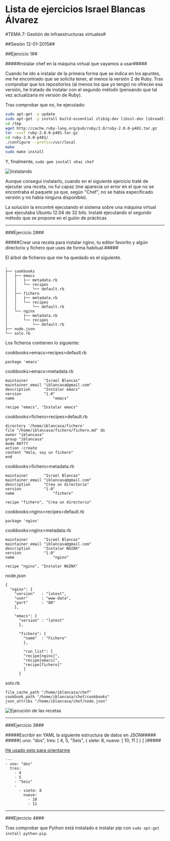 Lista de ejercicios Israel Blancas Álvarez
============================

#TEMA 7: Gestión de infraestructuras virtuales#

##Sesión 12-01-2015##

##Ejercicio 1##

#####Instalar chef en la máquina virtual que vayamos a usar#####

Cuando he ido a instalar de la primera forma que se indica en los apuntes, me he encontrado que se solicita tener, al menos la versión 2 de Ruby. Tras comprobar que los repositorios (al menos los que yo tengo) no ofrecen esa versión, he tratado de instalar con el segundo método (pensando que tal vez actualizaría mi versión de Ruby).

Tras comprobar que no, he ejecutado:

```bash
sudo apt-get -y update
sudo apt-get -y install build-essential zlib1g-dev libssl-dev libreadline6-dev libyaml-dev
cd /tmp
wget http://cache.ruby-lang.org/pub/ruby/2.0/ruby-2.0.0-p481.tar.gz
tar -xvzf ruby-2.0.0-p481.tar.gz
cd ruby-2.0.0-p481/
./configure --prefix=/usr/local
make
sudo make install
```

Y, finalmente, ``sudo gem install ohai chef``


![Instalando](http://fotos.subefotos.com/7378f669c28249174130139c21d34adfo.jpg)


Aunque conseguí instalarlo, cuando en el siguiente ejercicio traté de ejecutar una receta, no fui capaz (me aparecía un error en el que no se encontraba el paquete ya que, según "Chef", no se había especificado versión y no había ninguna disponible).

La solución la encontré ejecutando el sistema sobre una máquina virtual que ejecutaba Ubuntu 12.04 de 32 bits. Instalé ejecutando el segundo método que se propone en el guión de prácticas



***

###Ejercicio 2###

#####Crear una receta para instalar nginx, tu editor favorito y algún directorio y fichero que uses de forma habitual.#####

El árbol de ficheros que me ha quedado es el siguiente.

```
.
├── cookbooks
│   ├── emacs
│   │   ├── metadata.rb
│   │   └── recipes
│   │       └── default.rb
│   ├── fichero
│   │   ├── metadata.rb
│   │   └── recipes
│   │       └── default.rb
│   └── nginx
│       ├── metadata.rb
│       └── recipes
│           └── default.rb
├── node.json
└── solo.rb
```

Los ficheros contienen lo siguiente:

cookbooks>emacs>recipes>default.rb

```
package 'emacs'
```

cookbooks>emacs>metadata.rb

```
maintainer       "Israel Blancas"
maintainer_email "iblancasa@gmail.com"
description      "Instalar emacs"
version          "1.0"
name		         "emacs"

recipe "emacs", "Instalar emacs"
```

cookbooks>fichero>recipes>default.rb

```
directory '/home/iblancasa/fichero'
file "/home/iblancasa/fichero/fichero.md" do
owner "iblancasa"
group "iblancasa"
mode 00777
action :create
content "Hola, soy un fichero"
end
```

cookbooks>fichero>metadata.rb

```
maintainer       "Israel Blancas"
maintainer_email "iblancasa@gmail.com"
description      "Crea un directorio"
version          "1.0"
name		         "fichero"

recipe "fichero", "Crea un directorio"
```

cookbooks>nginx>recipes>default.rb

```
package 'nginx'
```

cookbooks>nginx>metadata.rb

```
maintainer       "Israel Blancas"
maintainer_email "iblancasa@gmail.com"
description      "Instalar NGINX"
version          "1.0"
name		         "nginx"

recipe "nginx", "Instalar NGINX"
```

node.json

```
{
  "nginx": {
    "version"	: "latest",
    "user"		: "www-data",
    "port"		: "80"
    },

    "emacs": {
      "version"	: "latest"
      },

      "fichero": {
        "name"	: "Fichero"
        },

        "run_list":	[
        "recipe[nginx]",
        "recipe[emacs]",
        "recipe[fichero]"
        ]
      }
```

solo.rb

```
file_cache_path "/home/iblancasa/chef"
cookbook_path "/home/iblancasa/chef/cookbooks"
json_attribs "/home/iblancasa/chef/node.json"
```

![Ejecución de las recetas](http://fotos.subefotos.com/3a8c522640cf24b7c655023dd3980151o.jpg)



***

###Ejercicio 3###

#####Escribir en YAML la siguiente estructura de datos en JSON#####
#####{ uno: "dos", tres: [ 4, 5, "Seis", { siete: 8, nueve: [ 10, 11 ] } ] }#####

[He usado esto para orientarme](http://docs.ansible.com/YAMLSyntax.html)

```
---
- uno: "dos"
  tres:
    - 4
    - 5
    - "Seis"
    -
      - siete: 8
        nueve:
          - 10
          - 11
```


***

###Ejercicio 4###

Tras comprobar que Python está instalado e instalar pip con ``sudo apt-get install python-pip``.
